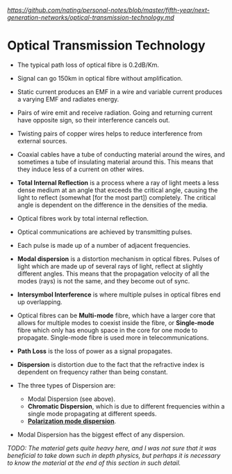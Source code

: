 
*https://github.com/nating/personal-notes/blob/master/fifth-year/next-generation-networks/optical-transmission-technology.md*

# Optical Transmission Technology

* The typical path loss of optical fibre is 0.2dB/Km.

* Signal can go 150km in optical fibre without amplification.

* Static current produces an EMF in a wire and variable current produces a varying EMF and radiates energy.

* Pairs of wire emit and receive radiation. Going and returning current have opposite sign, so their interference cancels out.

* Twisting pairs of copper wires helps to reduce interference from external sources.

* Coaxial cables have a tube of conducting material around the wires, and sometimes a tube of insulating material around this. This means that they induce less of a current on other wires.

* **Total Internal Reflection** is a process where a ray of light meets a less dense medium at an angle that exceeds the critical angle, causing the light to reflect (somewhat [for the most part]) completely. The critical angle is dependent on the difference in the densities of the media.

* Optical fibres work by total internal reflection.

* Optical communications are achieved by transmitting pulses.

* Each pulse is made up of a number of adjacent frequencies.

* **Modal dispersion** is a distortion mechanism in optical fibres. Pulses of light which are made up of several rays of light, reflect at slightly different angles. This means that the propagation velocity of all the modes (rays) is not the same, and they become out of sync.

* **Intersymbol Interference** is where multiple pulses in optical fibres end up overlapping.

* Optical fibres can be **Multi-mode** fibre, which have a larger core that allows for multiple modes to coexist inside the fibre, or **Single-mode** fibre which only has enough space in the core for one mode to propagate. Single-mode fibre is used more in telecommunications.

* **Path Loss** is the loss of power as a signal propagates.

* **Dispersion** is distortion due to the fact that the refractive index is dependent on frequency rather than being constant.

* The three types of Dispersion are:
  * Modal Dispersion (see above).
  * **Chromatic Dispersion**, which is due to different frequencies within a single mode propagating at different speeds.
  * **[Polarization mode dispersion](https://en.wikipedia.org/wiki/Polarization_mode_dispersion)**.

* Modal Dispersion has the biggest effect of any dispersion.

*TODO: The material gets quite heavy here, and I was not sure that it was beneficial to take down such in depth physics, but perhaps it is necessary to know the material at the end of this section in such detail.*
